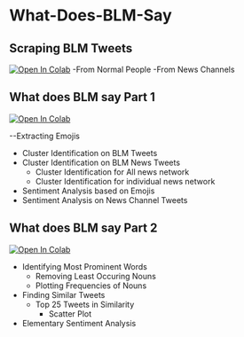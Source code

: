 # What-Does-BLM-Say
## Scraping BLM Tweets

[![Open In Colab](https://colab.research.google.com/assets/colab-badge.svg)](https://colab.research.google.com/drive/1kl2d0Hd8lBDPtgEYfosLHHGNZsJP82Ge?usp=sharing)
  -From Normal People
  -From News Channels

## What does BLM say Part 1

[![Open In Colab](https://colab.research.google.com/assets/colab-badge.svg)](https://colab.research.google.com/drive/1uJGS9bT9j_2w-WlcKmzFJijFPprSN07D?usp=sharing)

  --Extracting Emojis
  - Cluster Identification on BLM Tweets
  - Cluster Identification on BLM News Tweets
    - Cluster Identification for All news network
    - Cluster Identification for individual news network
  - Sentiment Analysis based on Emojis
  - Sentiment Analysis on News Channel Tweets


## What does BLM say Part 2

[![Open In Colab](https://colab.research.google.com/assets/colab-badge.svg)](https://colab.research.google.com/drive/1KXFCNbF9urJ9GO092JcrszM2OsG8CGmI?usp=sharing)

  - Identifying Most Prominent Words
    - Removing Least Occuring Nouns
    - Plotting Frequencies of Nouns
  - Finding Similar Tweets
    - Top 25 Tweets in Similarity
      - Scatter Plot
  - Elementary Sentiment Analysis

